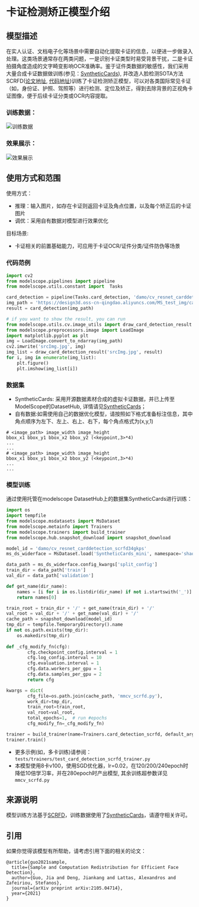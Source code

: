 
# 卡证检测矫正模型介绍


## 模型描述

在实人认证、文档电子化等场景中需要自动化提取卡证的信息，以便进一步做录入处理。这类场景通常存在两类问题，一是识别卡证类型时易受背景干扰，二是卡证拍摄角度造成的文字畸变影响OCR准确率。鉴于证件类数据的敏感性，我们采用大量合成卡证数据做训练(参见：[SyntheticCards](https://modelscope.cn/datasets/shaoxuan/SyntheticCards)), 并改造人脸检测SOTA方法SCRFD([论文地址](https://arxiv.org/abs/2105.04714), [代码地址](https://github.com/deepinsight/insightface/tree/master/detection/scrfd))训练了卡证检测矫正模型，可以对各类国际常见卡证（如，身份证、护照、驾照等）进行检测、定位及矫正，得到去除背景的正视角卡证图像，便于后续卡证分类或OCR内容提取。 

### 训练数据：
![训练数据](description/traindata.jpg)

### 效果展示：
![效果展示](description/card_detect.jpg)

## 使用方式和范围

使用方式：
- 推理：输入图片，如存在卡证则返回卡证及角点位置，以及每个矫正后的卡证图片
- 调优：采用自有数据对模型进行效果优化


目标场景:
- 卡证相关的前置基础能力，可应用于卡证OCR/证件分类/证件防伪等场景

### 代码范例
```python
import cv2
from modelscope.pipelines import pipeline
from modelscope.utils.constant import  Tasks

card_detection = pipeline(Tasks.card_detection, 'damo/cv_resnet_carddetection_scrfd34gkps')
img_path = 'https://design3d.oss-cn-qingdao.aliyuncs.com/MS_test_img/card_detection.jpg'
result = card_detection(img_path)

# if you want to show the result, you can run
from modelscope.utils.cv.image_utils import draw_card_detection_result
from modelscope.preprocessors.image import LoadImage
import matplotlib.pyplot as plt
img = LoadImage.convert_to_ndarray(img_path)
cv2.imwrite('srcImg.jpg', img)
img_list = draw_card_detection_result('srcImg.jpg', result)
for i, img in enumerate(img_list):
    plt.figure()
    plt.imshow(img_list[i])
```

### 数据集
- SyntheticCards: 采用开源数据素材合成的虚拟卡证数据，并已上传至ModelScope的DatasetHub, 详情请见[SyntheticCards](https://modelscope.cn/datasets/shaoxuan/SyntheticCards)；
- 自有数据:如需使用自己的数据优化模型，请按照如下格式准备标注信息，其中角点顺序为左下、左上、右上、右下，每个角点格式为(x,y,1)
```
# <image_path> image_width image_height
bbox_x1 bbox_y1 bbox_x2 bbox_y2 (<keypoint,3>*4)
...
...
# <image_path> image_width image_height
bbox_x1 bbox_y1 bbox_x2 bbox_y2 (<keypoint,3>*4)
...
...
```

### 模型训练
通过使用托管在modelscope DatasetHub上的数据集SyntheticCards进行训练：
```python
import os
import tempfile
from modelscope.msdatasets import MsDataset
from modelscope.metainfo import Trainers
from modelscope.trainers import build_trainer
from modelscope.hub.snapshot_download import snapshot_download

model_id = 'damo/cv_resnet_carddetection_scrfd34gkps'
ms_ds_widerface = MsDataset.load('SyntheticCards_mini', namespace='shaoxuan')  # remove '_mini' for full dataset

data_path = ms_ds_widerface.config_kwargs['split_config']
train_dir = data_path['train']
val_dir = data_path['validation']

def get_name(dir_name):
    names = [i for i in os.listdir(dir_name) if not i.startswith('_')]
    return names[0]

train_root = train_dir + '/' + get_name(train_dir) + '/'
val_root = val_dir + '/' + get_name(val_dir) + '/'
cache_path = snapshot_download(model_id)
tmp_dir = tempfile.TemporaryDirectory().name
if not os.path.exists(tmp_dir):
    os.makedirs(tmp_dir)
    
def _cfg_modify_fn(cfg):
        cfg.checkpoint_config.interval = 1
        cfg.log_config.interval = 10
        cfg.evaluation.interval = 1
        cfg.data.workers_per_gpu = 1
        cfg.data.samples_per_gpu = 2
        return cfg

kwargs = dict(
        cfg_file=os.path.join(cache_path, 'mmcv_scrfd.py'),
        work_dir=tmp_dir,
        train_root=train_root,
        val_root=val_root,
        total_epochs=1,  # run #epochs
        cfg_modify_fn=_cfg_modify_fn)

trainer = build_trainer(name=Trainers.card_detection_scrfd, default_args=kwargs)
trainer.train()
```
- 更多示例(如，多卡训练)请参阅：`tests/trainers/test_card_detection_scrfd_trainer.py`
- 本模型使用8卡v100，使用SGD优化器，lr=0.02，在120/200/240epoch时降低10倍学习率，并在280epoch时产出模型, 其余训练超参数详见`mmcv_scrfd.py`


## 来源说明
模型训练方法基于[SCRFD](https://github.com/deepinsight/insightface/tree/master/detection/scrfd)，训练数据使用了[SyntheticCards](https://modelscope.cn/datasets/shaoxuan/SyntheticCards)，请遵守相关许可。

## 引用
如果你觉得该模型有所帮助，请考虑引用下面的相关的论文：
```
@article{guo2021sample,
  title={Sample and Computation Redistribution for Efficient Face Detection},
  author={Guo, Jia and Deng, Jiankang and Lattas, Alexandros and Zafeiriou, Stefanos},
  journal={arXiv preprint arXiv:2105.04714},
  year={2021}
}
```
